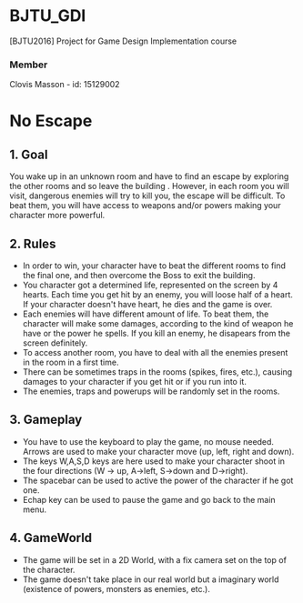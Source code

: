 # BJTU_GDI
[BJTU2016] Project for Game Design Implementation course 

### Member
Clovis Masson - id: 15129002

# No Escape

## 1. Goal

You wake up in an unknown room and have to find an escape by exploring the other rooms and so leave the building . However, in each room you will visit, dangerous enemies will try to kill you, the escape will be difficult. To beat them, you will have access to weapons and/or powers making your character more powerful. 

## 2. Rules

- In order to win, your character have to beat the different rooms to find the final one, and then overcome the Boss to exit the building. 
- You character got a determined life, represented on the screen by 4 hearts. Each time you get hit by an enemy, you will loose half of a heart. If your character doesn't have heart, he dies and the game is over. 
- Each enemies will have different amount of life. To beat them, the character will make some damages, according to the kind of weapon he have or the power he spells. If you kill an enemy, he disapears from the screen definitely. 
- To access another room, you have to deal with all the enemies present in the room in a first time.
- There can be sometimes traps in the rooms (spikes, fires, etc.), causing damages to your character if you get hit or if you run into it.
- The enemies, traps and powerups will be randomly set in the rooms.

## 3. Gameplay

- You have to use the keyboard to play the game, no mouse needed. Arrows are used to make your character move (up, left, right and down).
- The keys W,A,S,D keys are here used to make your character shoot in the four directions (W -> up, A->left, S->down and D->right).
- The spacebar can be used to active the power of the character if he got one.
- Echap key can be used to pause the game and go back to the main menu.

## 4. GameWorld

- The game will be set in a 2D World, with a fix camera set on the top of the character.
- The game doesn't take place in our real world but a imaginary world (existence of powers, monsters as enemies, etc.).
